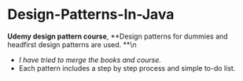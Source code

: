 # Design-Patterns-In-Java
**Udemy design pattern course**, **Design patterns for dummies and headfirst design patterns are used. **\n
* _I have tried to merge the books and course._
* Each pattern includes a step by step process and simple to-do list.
